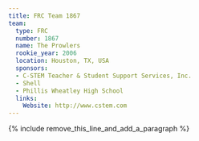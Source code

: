 ```yaml
---
title: FRC Team 1867
team:
  type: FRC
  number: 1867
  name: The Prowlers
  rookie_year: 2006
  location: Houston, TX, USA
  sponsors:
  - C-STEM Teacher & Student Support Services, Inc.
  - Shell
  - Phillis Wheatley High School
  links:
    Website: http://www.cstem.com
---
```


{% include remove_this_line_and_add_a_paragraph %}